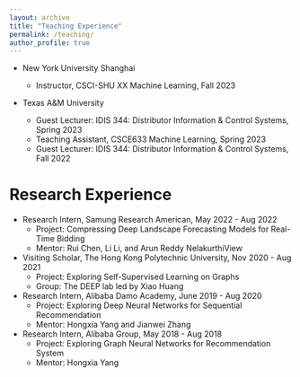 ```yaml
---
layout: archive
title: "Teaching Experience"
permalink: /teaching/
author_profile: true
---
```

- New York University Shanghai
  - Instructor, CSCI-SHU XX Machine Learning, Fall 2023
  
- Texas A&M University
  - Guest Lecturer: IDIS 344: Distributor Information & Control Systems, Spring 2023
  - Teaching Assistant, CSCE633 Machine Learning, Spring 2023
  - Guest Lecturer: IDIS 344: Distributor Information & Control Systems, Fall 2022

# Research Experience
- Research Intern, Samung Research American, May 2022 - Aug 2022
  - Project: Compressing Deep Landscape Forecasting Models for Real-Time Bidding
  - Mentor: Rui Chen, Li Li, and Arun Reddy NelakurthiView
- Visiting Scholar, The Hong Kong Polytechnic University, Nov 2020 - Aug 2021
  - Project: Exploring Self-Supervised Learning on Graphs
  - Group: The DEEP lab led by Xiao Huang
- Research Intern, Alibaba Damo Academy, June 2019 - Aug 2020
  - Project: Exploring Deep Neural Networks for Sequential Recommendation
  - Mentor: Hongxia Yang and Jianwei Zhang
- Research Intern, Alibaba Group, May 2018 - Aug 2018
  - Project: Exploring Graph Neural Networks for Recommendation System
  - Mentor: Hongxia Yang
